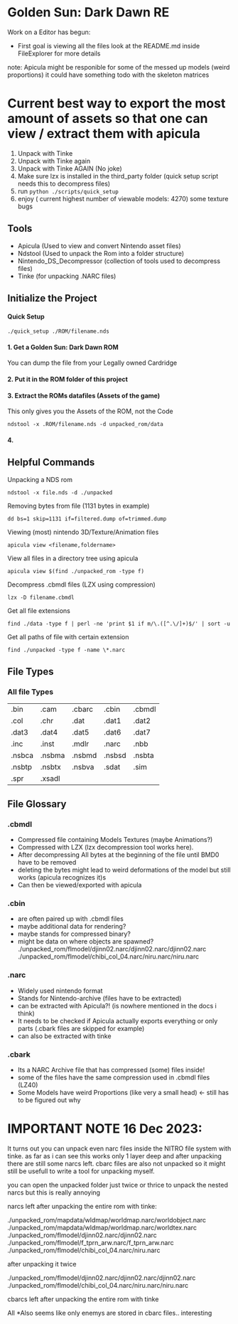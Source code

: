# Golden Sun: Dark Dawn RE

Work on a Editor has begun:
- First goal is viewing all the files look at the README.md inside FileExplorer for more details



note: Apicula might be responible for some of the messed up models (weird proportions) 
it could have something todo with the skeleton matrices

# Current best way to export the most amount of assets so that one can view / extract them with apicula

1. Unpack with Tinke 
2. Unpack with Tinke again
3. Unpack with Tinke AGAIN (No joke)
4. Make sure lzx is installed in the third_party folder (quick setup script needs this to decompress files)
5. run `python ./scripts/quick_setup` 
6. enjoy ( current highest number of viewable models: 4270) some texture bugs

## Tools

- Apicula (Used to view and convert Nintendo asset files)
- Ndstool (Used to unpack the Rom into a folder structure)
- Nintendo_DS_Decompressor (collection of tools used to decompress files)
- Tinke (for unpacking .NARC files)

## Initialize the Project

#### Quick Setup

    ./quick_setup ./ROM/filename.nds

#### 1. Get a Golden Sun: Dark Dawn ROM

You can dump the file from your Legally owned Cardridge

#### 2. Put it in the ROM folder of this project

#### 3. Extract the ROMs datafiles (Assets of the game)

This only gives you the Assets of the ROM, not the Code 

    ndstool -x .ROM/filename.nds -d unpacked_rom/data

#### 4.  

## Helpful Commands

Unpacking a NDS rom 

    ndstool -x file.nds -d ./unpacked

Removing bytes from file (1131 bytes in example)

    dd bs=1 skip=1131 if=filtered.dump of=trimmed.dump

Viewing (most) nintendo 3D/Texture/Animation files

    apicula view <filename,foldername>
View all files in a directory tree using apicula 

    apicula view $(find ./unpacked_rom -type f)

Decompress .cbmdl files (LZX using compression)

    lzx -D filename.cbmdl

Get all file extensions

    find ./data -type f | perl -ne 'print $1 if m/\.([^.\/]+)$/' | sort -u

Get all paths of file with certain extension

    find ./unpacked -type f -name \*.narc
## File Types


### All file Types

|        |        |        |        |        |
|--------|--------|--------|--------|--------|
|.bin    |.cam    |.cbarc  |.cbin   |.cbmdl  |
|.col    |.chr    |.dat    |.dat1   |.dat2   |
|.dat3   |.dat4   |.dat5   |.dat6   |.dat7   |
|.inc    |.inst   |.mdlr   |.narc   |.nbb    |
|.nsbca  |.nsbma  |.nsbmd  |.nsbsd  |.nsbta  |
|.nsbtp  |.nsbtx  |.nsbva  |.sdat   |.sim    |
|.spr    |.xsadl  |

## File Glossary


### .cbmdl

- Compressed file containing Models Textures (maybe Animations?)
- Compressed with LZX (lzx decompression tool works here).
- After decompressing All bytes at the beginning of the file until BMD0 have to be removed 
- deleting the bytes might lead to weird deformations of the model but still works (apicula recognizes it)s
- Can then be viewed/exported with apicula  

### .cbin

- are often paired up with .cbmdl files
- maybe additional data for rendering? 
- maybe stands for compressed binary?
- might be data on where objects are spawned? ./unpacked_rom/flmodel/djinn02.narc/djinn02.narc/djinn02.narc
./unpacked_rom/flmodel/chibi_col_04.narc/niru.narc/niru.narc

### .narc

- Widely used nintendo format
- Stands for Nintendo-archive (files have to be extracted)
- can be extracted with Apicula?! (is nowhere mentioned in the docs i think)
- It needs to be checked if Apicula actually exports everything or only parts (.cbark files are skipped for example)
- can also be extracted with tinke

### .cbark

- Its a NARC Archive file that has compressed (some) files inside!
- some of the files have the same compression used in .cbmdl files (LZ40)
- Some Models have weird Proportions (like very a small head) <- still has to be figured out why



# IMPORTANT NOTE 16 Dec 2023: 

It turns out you can unpack even narc files inside the NITRO file system with tinke. as far as i can see this works only 1 layer deep and after unpacking there are still some narcs left. cbarc files are also not unpacked so it might still be usefull to write a tool for unpacking myself.

you can open the unpacked folder just twice or thrice to unpack the nested narcs but this is really annoying

narcs left after unpacking the entire rom with tinke:

./unpacked_rom/mapdata/wldmap/worldmap.narc/worldobject.narc
./unpacked_rom/mapdata/wldmap/worldmap.narc/worldtex.narc
./unpacked_rom/flmodel/djinn02.narc/djinn02.narc
./unpacked_rom/flmodel/f_tprn_arw.narc/f_tprn_arw.narc
./unpacked_rom/flmodel/chibi_col_04.narc/niru.narc

after unpacking it twice

./unpacked_rom/flmodel/djinn02.narc/djinn02.narc/djinn02.narc
./unpacked_rom/flmodel/chibi_col_04.narc/niru.narc/niru.narc

cbarcs left after unpacking the entire rom with tinke

All 
*Also seems like only enemys are stored in cbarc files.. interesting 
